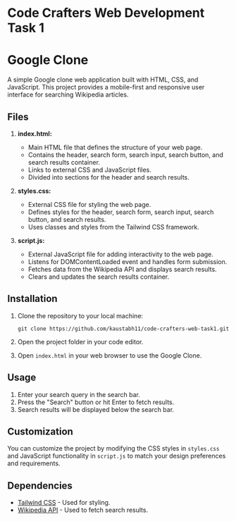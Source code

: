 # Code Crafters Web Development Task 1
# Google Clone

A simple Google clone web application built with HTML, CSS, and JavaScript. This project provides a mobile-first and responsive user interface for searching Wikipedia articles.

## Files

1. **index.html:**
   - Main HTML file that defines the structure of your web page.
   - Contains the header, search form, search input, search button, and search results container.
   - Links to external CSS and JavaScript files.
   - Divided into sections for the header and search results.

2. **styles.css:**
   - External CSS file for styling the web page.
   - Defines styles for the header, search form, search input, search button, and search results.
   - Uses classes and styles from the Tailwind CSS framework.

3. **script.js:**
   - External JavaScript file for adding interactivity to the web page.
   - Listens for DOMContentLoaded event and handles form submission.
   - Fetches data from the Wikipedia API and displays search results.
   - Clears and updates the search results container.

## Installation

1. Clone the repository to your local machine:

   ```shell
   git clone https://github.com/kaustabh11/code-crafters-web-task1.git
2.  Open the project folder in your code editor.
    
3.  Open `index.html` in your web browser to use the Google Clone.
    

## Usage

1.  Enter your search query in the search bar.
2.  Press the "Search" button or hit Enter to fetch results.
3.  Search results will be displayed below the search bar.

## Customization

You can customize the project by modifying the CSS styles in `styles.css` and JavaScript functionality in `script.js` to match your design preferences and requirements.

## Dependencies

-   [Tailwind CSS](https://tailwindcss.com/) - Used for styling.
-   [Wikipedia API](https://www.mediawiki.org/wiki/API:Main_page) - Used to fetch search results.
